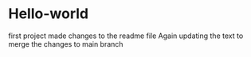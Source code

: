 # Hello-world
first project
made changes to the readme file
Again updating the text to merge the changes to main branch
